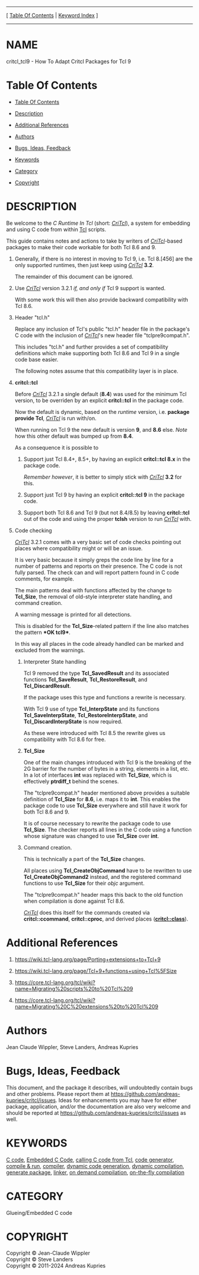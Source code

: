 
[//000000001]: # (critcl\_tcl9 \- C Runtime In Tcl \(CriTcl\))
[//000000002]: # (Generated from file 'critcl\_tcl9\.man' by tcllib/doctools with format 'markdown')
[//000000003]: # (Copyright &copy; Jean\-Claude Wippler)
[//000000004]: # (Copyright &copy; Steve Landers)
[//000000005]: # (Copyright &copy; 2011\-2024 Andreas Kupries)
[//000000006]: # (critcl\_tcl9\(n\) 3\.2\.1 doc "C Runtime In Tcl \(CriTcl\)")

<hr> [ <a href="../toc.md">Table Of Contents</a> &#124; <a
href="../index.md">Keyword Index</a> ] <hr>

# NAME

critcl\_tcl9 \- How To Adapt Critcl Packages for Tcl 9

# <a name='toc'></a>Table Of Contents

  - [Table Of Contents](#toc)

  - [Description](#section1)

  - [Additional References](#section2)

  - [Authors](#section3)

  - [Bugs, Ideas, Feedback](#section4)

  - [Keywords](#keywords)

  - [Category](#category)

  - [Copyright](#copyright)

# <a name='description'></a>DESCRIPTION

Be welcome to the *C Runtime In Tcl* \(short: *[CriTcl](critcl\.md)*\), a
system for embedding and using C code from within
[Tcl](http://core\.tcl\-lang\.org/tcl) scripts\.

This guide contains notes and actions to take by writers of
*[CriTcl](critcl\.md)*\-based packages to make their code workable for both
Tcl 8\.6 and 9\.

  1. Generally, if there is no interest in moving to Tcl 9, i\.e\. Tcl 8\.\[456\] are
     the only supported runtimes, then just keep using
     *[CriTcl](critcl\.md)* __3\.2__\.

     The remainder of this document can be ignored\.

  1. Use *[CriTcl](critcl\.md)* version 3\.2\.1 *if, and only if* Tcl 9
     support is wanted\.

     With some work this will then also provide backward compatibility with Tcl
     8\.6\.

  1. Header "tcl\.h"

     Replace any inclusion of Tcl's public "tcl\.h" header file in the package's
     C code with the inclusion of *[CriTcl](critcl\.md)*'s new header file
     "tclpre9compat\.h"\.

     This includes "tcl\.h" and further provides a set of compatibility
     definitions which make supporting both Tcl 8\.6 and Tcl 9 in a single code
     base easier\.

     The following notes assume that this compatibility layer is in place\.

  1. __critcl::tcl__

     Before *[CriTcl](critcl\.md)* 3\.2\.1 a single default \(__8\.4__\) was
     used for the minimum Tcl version, to be overriden by an explicit
     __critcl::tcl__ in the package code\.

     Now the default is dynamic, based on the *runtime* version, i\.e\.
     __package provide Tcl__, *[CriTcl](critcl\.md)* is run with/on\.

     When running on Tcl 9 the new default is version __9__, and __8\.6__
     else\. *Note* how this other default was bumped up from __8\.4__\.

     As a consequence it is possible to

       1) Support just Tcl 8\.4\+, 8\.5\+, by having an explicit __critcl::tcl
          8\.x__ in the package code\.

          *Remember however*, it is better to simply stick with
          *[CriTcl](critcl\.md)* __3\.2__ for this\.

       1) Support just Tcl 9 by having an explicit __critcl::tcl 9__ in the
          package code\.

       1) Support both Tcl 8\.6 and Tcl 9 \(but not 8\.4/8\.5\) by leaving
          __critcl::tcl__ out of the code and using the proper __tclsh__
          version to run *[CriTcl](critcl\.md)* with\.

  1. Code checking

     *[CriTcl](critcl\.md)* 3\.2\.1 comes with a very basic set of code
     checks pointing out places where compatibility might or will be an issue\.

     It is very basic because it simply greps the code line by line for a number
     of patterns and reports on their presence\. The C code is not fully parsed\.
     The check can and will report pattern found in C code comments, for
     example\.

     The main patterns deal with functions affected by the change to
     __Tcl\_Size__, the removal of old\-style interpreter state handling, and
     command creation\.

     A warning message is printed for all detections\.

     This is disabled for the __Tcl\_Size__\-related pattern if the line also
     matches the pattern __\*OK tcl9\*__\.

     In this way all places in the code already handled can be marked and
     excluded from the warnings\.

       1) Interpreter State handling

          Tcl 9 removed the type __Tcl\_SavedResult__ and its associated
          functions __Tcl\_SaveResult__, __Tcl\_RestoreResult__, and
          __Tcl\_DiscardResult__\.

          If the package uses this type and functions a rewrite is necessary\.

          With Tcl 9 use of type __Tcl\_InterpState__ and its functions
          __Tcl\_SaveInterpState__, __Tcl\_RestoreInterpState__, and
          __Tcl\_DiscardInterpState__ is now required\.

          As these were introduced with Tcl 8\.5 the rewrite gives us
          compatibility with Tcl 8\.6 for free\.

       1) __Tcl\_Size__

          One of the main changes introduced with Tcl 9 is the breaking of the
          2G barrier for the number of bytes in a string, elements in a list,
          etc\. In a lot of interfaces __int__ was replaced with
          __Tcl\_Size__, which is effectively __ptrdiff\_t__ behind the
          scenes\.

          The "tclpre9compat\.h" header mentioned above provides a suitable
          definition of __Tcl\_Size__ for __8\.6__, i\.e\. maps it to
          __int__\. This enables the package code to use __Tcl\_Size__
          everywhere and still have it work for both Tcl 8\.6 and 9\.

          It is of course necessary to rewrite the package code to use
          __Tcl\_Size__\. The checker reports all lines in the C code using a
          function whose signature was changed to use __Tcl\_Size__ over
          __int__\.

       1) Command creation\.

          This is technically a part of the __Tcl\_Size__ changes\.

          All places using __Tcl\_CreateObjCommand__ have to be rewritten to
          use __Tcl\_CreateObjCommand2__ instead, and the registered command
          functions to use __Tcl\_Size__ for their *objc* argument\.

          The "tclpre9compat\.h" header maps this back to the old function when
          compilation is done against Tcl 8\.6\.

          *[CriTcl](critcl\.md)* does this itself for the commands created
          via __critcl::ccommand__, __critcl::cproc__, and derived
          places \(__[critcl::class](critcl\_class\.md)__\)\.

# <a name='section2'></a>Additional References

  1. [https://wiki\.tcl\-lang\.org/page/Porting\+extensions\+to\+Tcl\+9](https://wiki\.tcl\-lang\.org/page/Porting\+extensions\+to\+Tcl\+9)

  1. [https://wiki\.tcl\-lang\.org/page/Tcl\+9\+functions\+using\+Tcl%5FSize](https://wiki\.tcl\-lang\.org/page/Tcl\+9\+functions\+using\+Tcl%5FSize)

  1. [https://core\.tcl\-lang\.org/tcl/wiki?name=Migrating%20scripts%20to%20Tcl%209](https://core\.tcl\-lang\.org/tcl/wiki?name=Migrating%20scripts%20to%20Tcl%209)

  1. [https://core\.tcl\-lang\.org/tcl/wiki?name=Migrating%20C%20extensions%20to%20Tcl%209](https://core\.tcl\-lang\.org/tcl/wiki?name=Migrating%20C%20extensions%20to%20Tcl%209)

# <a name='section3'></a>Authors

Jean Claude Wippler, Steve Landers, Andreas Kupries

# <a name='section4'></a>Bugs, Ideas, Feedback

This document, and the package it describes, will undoubtedly contain bugs and
other problems\. Please report them at
[https://github\.com/andreas\-kupries/critcl/issues](https://github\.com/andreas\-kupries/critcl/issues)\.
Ideas for enhancements you may have for either package, application, and/or the
documentation are also very welcome and should be reported at
[https://github\.com/andreas\-kupries/critcl/issues](https://github\.com/andreas\-kupries/critcl/issues)
as well\.

# <a name='keywords'></a>KEYWORDS

[C code](\.\./index\.md\#c\_code), [Embedded C
Code](\.\./index\.md\#embedded\_c\_code), [calling C code from
Tcl](\.\./index\.md\#calling\_c\_code\_from\_tcl), [code
generator](\.\./index\.md\#code\_generator), [compile &
run](\.\./index\.md\#compile\_run), [compiler](\.\./index\.md\#compiler),
[dynamic code generation](\.\./index\.md\#dynamic\_code\_generation), [dynamic
compilation](\.\./index\.md\#dynamic\_compilation), [generate
package](\.\./index\.md\#generate\_package), [linker](\.\./index\.md\#linker),
[on demand compilation](\.\./index\.md\#on\_demand\_compilation), [on\-the\-fly
compilation](\.\./index\.md\#on\_the\_fly\_compilation)

# <a name='category'></a>CATEGORY

Glueing/Embedded C code

# <a name='copyright'></a>COPYRIGHT

Copyright &copy; Jean\-Claude Wippler  
Copyright &copy; Steve Landers  
Copyright &copy; 2011\-2024 Andreas Kupries
